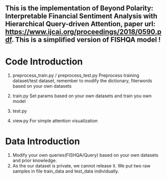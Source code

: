 ## This is the implementation of Beyond Polarity: Interpretable Financial Sentiment Analysis with Hierarchical Query-driven Attention, paper url:  https://www.ijcai.org/proceedings/2018/0590.pdf. This is a simplified version of FISHQA model !


# Code Introduction 

1. preprocess_train.py / preprocess_test.py
Preprocess training dataset/test dataset, remember to modify the dictionary, fiterwords based on your own datasets

2. train.py
Set params based on your own datasets and train you own model

3. test.py 

4. view.py
For simple attention visualization 

# Data Introduction 
1. Modify your own queries(FISHQA/Query) based on your own datasets and prior knowledge.
2. As the our dataset is private, we cannot release it. We put two raw samples in file train_data and test_data individually.
